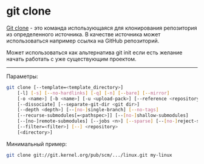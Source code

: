 # git clone

[Git clone](https://git-scm.com/docs/git-clone) - это команда использующаяся для клонирования репозитория из определенного источника. В качестве источника может использоваться например ссылка на GitHub репозиторий.

Может использоваться как альтернатива git init если есть желание начать работать с уже существующим проектом.


---

Параметры:

```bash
git clone [--template=<template_directory>]
    [-l] [-s] [--no-hardlinks] [-q] [-n] [--bare] [--mirror]
    [-o <name>] [-b <name>] [-u <upload-pack>] [--reference <repository>]
    [--dissociate] [--separate-git-dir <git dir>]
    [--depth <depth>] [--[no-]single-branch] [--no-tags]
    [--recurse-submodules[=<pathspec>]] [--[no-]shallow-submodules]
    [--[no-]remote-submodules] [--jobs <n>] [--sparse] [--[no-]reject-shallow]
    [--filter=<filter>] [--] <repository>
    [<directory>]
```

Минимальный пример:

```bash
git clone git://git.kernel.org/pub/scm/.../linux.git my-linux
```